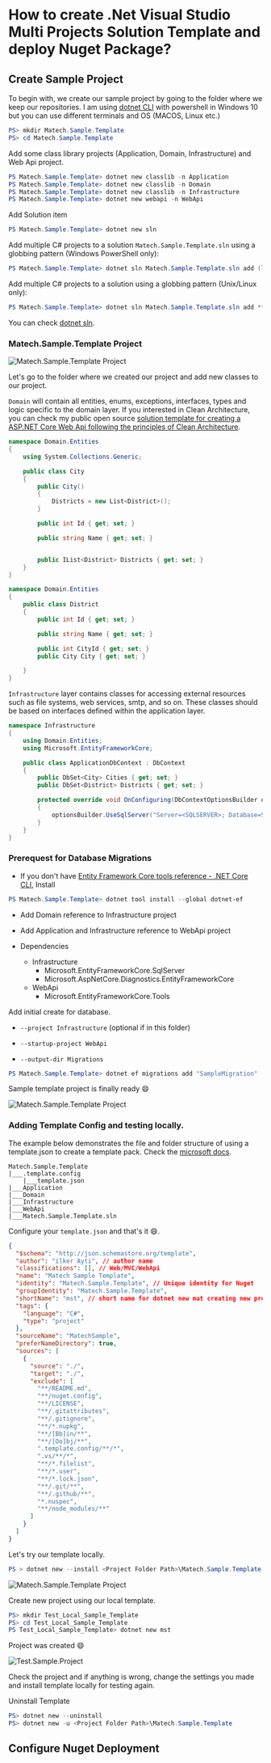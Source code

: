 # How to create .Net Visual Studio Multi Projects Solution Template and deploy Nuget Package?

## Create Sample Project

To begin with, we create our sample project by going to the folder where we keep our repositories. I am using [dotnet CLI](https://docs.microsoft.com/tr-tr/dotnet/core/tools/) with powershell in Windows 10 but you can use different terminals and OS (MACOS, Linux etc.) 

```powershell
PS> mkdir Matech.Sample.Template
PS> cd Matech.Sample.Template
```

Add some class library projects (Application, Domain, Infrastructure) and Web Api project.

```powershell
PS Matech.Sample.Template> dotnet new classlib -n Application
PS Matech.Sample.Template> dotnet new classlib -n Domain
PS Matech.Sample.Template> dotnet new classlib -n Infrastructure
PS Matech.Sample.Template> dotnet new webapi -n WebApi
```

Add Solution item

```powershell
PS Matech.Sample.Template> dotnet new sln
```

Add multiple C# projects to a solution `Matech.Sample.Template.sln` using a globbing pattern (Windows PowerShell only):

```powershell
PS Matech.Sample.Template> dotnet sln Matech.Sample.Template.sln add (ls -r **/*.csproj)
```

Add multiple C# projects to a solution using a globbing pattern (Unix/Linux only):

```powershell
PS Matech.Sample.Template> dotnet sln Matech.Sample.Template.sln add **/*.csproj
```

You can check [dotnet sln](https://docs.microsoft.com/tr-tr/dotnet/core/tools/dotnet-sln).


### Matech.Sample.Template Project

![Matech.Sample.Template Project](Project_Default.jpg "Default Project")

Let's go to the folder where we created our project and add new classes to our project.

`Domain` will contain all entities, enums, exceptions, interfaces, types and logic specific to the domain layer. If you interested in Clean Architecture, you can check my public open source [solution template for creating a ASP.NET Core Web Api following the principles of Clean Architecture](https://github.com/iayti/CleanArchitecture).

```csharp
namespace Domain.Entities
{
    using System.Collections.Generic;

    public class City 
    {
        public City()
        {
            Districts = new List<District>();
        }

        public int Id { get; set; }

        public string Name { get; set; }


        public IList<District> Districts { get; set; }
    }
}
```

```csharp
namespace Domain.Entities
{
    public class District 
    {
        public int Id { get; set; }

        public string Name { get; set; }

        public int CityId { get; set; }
        public City City { get; set; }

    }
}
```

`Infrastructure` layer contains classes for accessing external resources such as file systems, web services, smtp, and so on. These classes should be based on interfaces defined within the application layer.

```csharp
namespace Infrastructure
{
    using Domain.Entities;
    using Microsoft.EntityFrameworkCore;

    public class ApplicationDbContext : DbContext
    {
        public DbSet<City> Cities { get; set; }
        public DbSet<District> Districts { get; set; }

        protected override void OnConfiguring(DbContextOptionsBuilder optionsBuilder)
        {
            optionsBuilder.UseSqlServer("Server=<SQLSERVER>; Database=Sample.TemplateDB; User Id = <YOUR_ID>; Password=<YOUR_PASSWORD>; MultipleActiveResultSets=true;");
        }
    }
}
```

### Prerequest for Database Migrations
* If you don't have [Entity Framework Core tools reference - .NET Core CLI](https://docs.microsoft.com/tr-tr/ef/core/miscellaneous/cli/dotnet), Install

```powershell
PS Matech.Sample.Template> dotnet tool install --global dotnet-ef
```
* Add Domain reference to Infrastructure project

* Add Application and Infrastructure reference to WebApi project

* Dependencies
    * Infrastructure
        * Microsoft.EntityFrameworkCore.SqlServer
        * Microsoft.AspNetCore.Diagnostics.EntityFrameworkCore
    * WebApi
        * Microsoft.EntityFrameworkCore.Tools


Add initial create for database.
* `--project Infrastructure` (optional if in this folder)

* `--startup-project WebApi`

* `--output-dir Migrations`

```powershell
PS Matech.Sample.Template> dotnet ef migrations add "SampleMigration" --project Infrastructure --startup-project WebApi --output-dir Migrations
```

Sample template project is finally ready :smile:

![Matech.Sample.Template Project](Project_Final.jpg "Default Project")

### Adding Template Config and testing locally.

The example below demonstrates the file and folder structure of using a template.json to create a template pack. Check the [microsoft docs](https://docs.microsoft.com/en-us/dotnet/core/tools/custom-templates).

```
Matech.Sample.Template
|___.template.config
    |___template.json
|___Application
|___Domain
|___Infrastructure
|___WebApi
|___Matech.Sample.Template.sln
```

Configure your `template.json` and that's it :smile:. 

```json
{
  "$schema": "http://json.schemastore.org/template",
  "author": "ilker Ayti", // author name
  "classifications": [], // Web/MVC/WebApi
  "name": "Matech Sample Template",
  "identity": "Matech.Sample.Template", // Unique identity for Nuget
  "groupIdentity": "Matech.Sample.Template",
  "shortName": "mst", // short name for dotnet new mat creating new project using this template
  "tags": {
    "language": "C#",
    "type": "project"
  },
  "sourceName": "MatechSample",
  "preferNameDirectory": true,
  "sources": [
    {
      "source": "./",
      "target": "./",
      "exclude": [
        "**/README.md",
        "**/nuget.config",
        "**/LICENSE",
        "**/.gitattributes",
        "**/.gitignore",
        "**/*.nupkg",
        "**/[Bb]in/**",
        "**/[Oo]bj/**",
        ".template.config/**/*",
        ".vs/**/*",
        "**/*.filelist",
        "**/*.user",
        "**/*.lock.json",
        "**/.git/**",
        "**/.github/**",
        "*.nuspec",
        "**/node_modules/**"
      ]
    }
  ]
}
```

Let's try our template locally.

```powershell
PS > dotnet new --install <Project Folder Path>\Matech.Sample.Template
```

![Matech.Sample.Template Project](Dotnet_CLI_Local_TEmplate.jpg "Default Project")

Create new project using our local template.

```powershell
PS> mkdir Test_Local_Sample_Template
PS> cd Test_Local_Sample_Template
PS Test_Local_Sample_Template> dotnet new mst
```

Project was created :smile:

![Test.Sample.Project](Test_Sample_Project.jpg "Sample Project")

Check the project and if anything is wrong, change the settings you made and install template locally for testing again.

Uninstall Template

```powershell
PS> dotnet new --uninstall
PS> dotnet new -u <Project Folder Path>\Matech.Sample.Template
```

## Configure Nuget Deployment